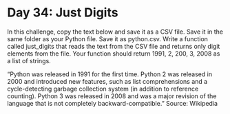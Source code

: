 # Day 34: Just Digits
In this challenge, copy the text below and save it as a CSV file.
Save it in the same folder as your Python file. Save it as
python.csv.
Write a function called just_digits that reads the text from the
CSV file and returns only digit elements from the file. Your
function should return 1991, 2, 200, 3, 2008 as a list of
strings.

“Python was released in 1991 for the first time. Python 2 was
released in 2000 and introduced new features, such as list
comprehensions and a cycle-detecting garbage collection system
(in addition to reference counting). Python 3 was released in 2008
and was a major revision of the language that is not
completely backward-compatible.”
Source: Wikipedia
